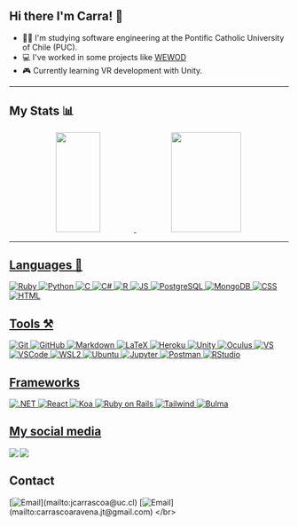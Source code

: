 ## Hi there I'm Carra! 👋

- 👨‍🎓 I'm studying software engineering at the Pontific Catholic University of Chile (PUC).
- 💻 I've worked in some projects like [WEWOD](https://www.wewod.tk/)
- 🎮 Currently learning VR development with Unity.

---
## My Stats :bar_chart:
<div align="center">
  <a href="https://github.com/jcarrascoa7">
  <img height="180em" width="40%" src="https://github-readme-stats.vercel.app/api?username=jcarrascoa7&show_icons=true&theme=dark&include_all_commits=true&count_private=true"/>
  <img height="180em" width="50%" src="https://github-readme-stats.vercel.app/api/top-langs/?username=jcarrascoa7&layout=compact&langs_count=7&theme=dark"/>
</div>

---
## Languages 🧮
![Ruby](https://img.shields.io/badge/ruby-222831?style=for-the-badge&logo=ruby&logoColor=ffffff)
![Python](https://img.shields.io/badge/python-222831?style=for-the-badge&logo=python&logoColor=ffffff)
![C](https://img.shields.io/badge/C-222831?style=for-the-badge&logo=c&logoColor=ffffff)
![C#](https://img.shields.io/badge/csharp-222831?style=for-the-badge&logo=csharp&logoColor=ffffff)
![R](https://img.shields.io/badge/R-222831?style=for-the-badge&logo=R&logoColor=ffffff)
![JS](https://img.shields.io/badge/JavaScript-222831?style=for-the-badge&logo=JavaScript&logoColor=ffffff)
![PostgreSQL](https://img.shields.io/badge/PostgreSQL-222831?style=for-the-badge&logo=postgresql&logoColor=ffffff)
![MongoDB](https://img.shields.io/badge/MongoDB-222831?style=for-the-badge&logo=MongoDB&logoColor=ffffff)
![CSS](https://img.shields.io/badge/CSS-222831?style=for-the-badge&logo=css3&logoColor=ffffff)
![HTML](https://img.shields.io/badge/HTML-222831?style=for-the-badge&logo=HTML5&logoColor=ffffff)
 
## Tools ⚒️
![Git](https://img.shields.io/badge/Git-393E46?style=for-the-badge&logo=git&logoColor=white)
![GitHub](https://img.shields.io/badge/GitHub-393E46?style=for-the-badge&logo=GitHub&logoColor=white)
![Markdown](https://img.shields.io/badge/markdown-393E46?style=for-the-badge&logo=markdown&logoColor=black)
![LaTeX](https://img.shields.io/badge/LaTeX-393E46?style=for-the-badge&logo=LaTeX&logoColor=white)
![Heroku](https://img.shields.io/badge/Heroku-393E46?style=for-the-badge&logo=heroku&logoColor=white)
![Unity](https://img.shields.io/badge/Unity-393E46?style=for-the-badge&logo=unity)
![Oculus](https://img.shields.io/badge/Oculus-393E46.svg?&style=for-the-badge&logo=Oculus&logoColor=white)
![VS](https://img.shields.io/badge/Visual_Studio-393E46?style=for-the-badge&logo=visualstudio&logoColor=white)
![VSCode](https://img.shields.io/badge/Visual_Studio_Code-393E46?style=for-the-badge&logo=visualstudiocode&logoColor=white)
![WSL2](https://img.shields.io/badge/WSL_2-393E46?style=for-the-badge&logo=linux&logoColor=white)
![Ubuntu](https://img.shields.io/badge/ubuntu-393E46?style=for-the-badge&logo=ubuntu&logoColor=white)
![Jupyter](https://img.shields.io/badge/Jupyter-393E46.svg?&style=for-the-badge&logo=Jupyter&logoColor=white)
![Postman](https://img.shields.io/badge/Postman-393E46.svg?&style=for-the-badge&logo=Postman&logoColor=white)
![RStudio](https://img.shields.io/badge/R_Studio-393E46.svg?&style=for-the-badge&logo=rstudio&logoColor=white)
  

## Frameworks
![.NET](https://img.shields.io/badge/.NET-00ADB5?style=for-the-badge&logo=dotnet&logoColor=ffffff)
![React](https://img.shields.io/badge/react-00ADB5?style=for-the-badge&logo=react&logoColor=ffffff)
![Koa](https://img.shields.io/badge/Koa-00ADB5?style=for-the-badge&logo=koa&logoColor=ffffff)
![Ruby on Rails](https://img.shields.io/badge/Ruby_on_Rails-00ADB5?style=for-the-badge&logo=rubyonrails&logoColor=ffffff)
![Tailwind](https://img.shields.io/badge/tailwind-00ADB5?style=for-the-badge&logo=tailwindcss&logoColor=ffffff)
![Bulma](https://img.shields.io/badge/bulma-00ADB5?style=for-the-badge&logo=bulma&logoColor=ffffff)

## My social media
[<img align="left" src="https://img.shields.io/badge/Instagram-EEEEEE?style=for-the-badge&logo=instagram&logoColor=black" />][instagram]
[<img align="left" src="https://img.shields.io/badge/LinkedIn-EEEEEE?style=for-the-badge&logo=linkedin&logoColor=black" /></br>][linkedin]

## Contact
[![Email](https://img.shields.io/badge/Academic_email_(fast_response)-jcarrascoa@uc.cl-D14836?style=for-the-badge&logo=gmail&logoColor=white&labelColor=101010)](mailto:jcarrascoa@uc.cl)
[![Email](https://img.shields.io/badge/Personal_email_(slow_response)-carrascoaravena.jt@gmail.com-D14836?style=for-the-badge&logo=gmail&logoColor=white&labelColor=101010)](mailto:carrascoaravena.jt@gmail.com)
</br>

[instagram]: https://www.instagram.com/donkrra/
[linkedin]: https://www.linkedin.com/in/jcarrascoa/
